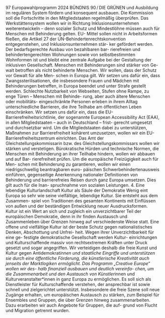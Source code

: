 97
Europawahlprogramm 2024
BÜNDNIS 90 / DIE GRÜNEN 
und Ausbildung im regulären System fördern und 
konsequent ausbauen. Die Kommission soll die 
Fortschritte in den Mitgliedstaaten regelmäßig 
überprüfen. Das Werkstättensystem wollen wir in 
Richtung Inklusionsunternehmen weiterentwickeln 
– denn sozialer Schutz und Mindestlöhne müssen 
auch für Menschen mit Behinderung gelten. EU-
Mittel sollen nicht in Arbeitsformen fließen, die 
Artikel 27 der UN-Behindertenrechtskonvention 
entgegenstehen, und Inklusionsunternehmen stär-
ker gefördert werden.
Der bedarfsgerechte Ausbau von bezahlbaren bar-
rierefreien und behindertengerechten Wohnungen 
sowie von selbstbestimmten Wohnformen ist und 
bleibt eine zentrale Aufgabe bei der Gestaltung der 
inklusiven Gesellschaft.
Menschen mit Behinderungen sind stärker von Ge-
walt betroffen als nicht behinderte Menschen. Wir 
wollen, dass der Schutz vor Gewalt für alle Men-
schen in Europa gilt. Wir setzen uns dafür ein, dass 
Zwangssterilisationen, die insbesondere Frauen 
und Mädchen mit Behinderungen betreffen, in 
Europa beendet und unter Strafe gestellt werden.
Schlechte Nutzbarkeit von Webseiten, Stufen ohne 
Rampe, zu enge Türen – Menschen mit Behinde-
rung, aber auch ältere Menschen oder mobilitäts-
eingeschränkte Personen erleben in ihrem Alltag 
unterschiedliche Barrieren, die ihre Teilhabe am 
öffentlichen Leben einschränken. Wir setzen uns 
dafür ein, dass die EU-Barrierefreiheitsrichtlinie, 
der sogenannte European Accessibility Act (EAA), in 
allen Mitgliedstaaten – auch in Deutschland – frist-
gerecht umgesetzt und durchsetzbar wird. Um die 
Mitgliedstaaten dabei zu unterstützen, Maßnahmen 
zur Barrierefreiheit kohärent umzusetzen, wollen 
wir ein EU-Barrierefreiheitszentrum einrichten.
Das Amt der Gleichstellungskommissarin bzw. des 
Gleichstellungskommissars wollen wir stärken und 
verstetigen. Bürokratische Hürden und technische 
Normen, die Menschen mit Behinderung an ihrer 
Teilhabe hindern, wollen wir abbauen und auf Bar-
rierefreiheit prüfen.
Um die europäische Freizügigkeit auch für Men-
schen mit Behinderung zu garantieren, wollen 
wir einen niedrigschwellig beantragbaren euro-
päischen Schwerbehindertenausweis einführen, 
gegenseitige Anerkennung nationaler Definitionen 
von Behinderung und barrierefreies Reisen durch 
ganz Europa umsetzen. Dies gilt auch für die Inan-
spruchnahme von sozialen Leistungen.
4. Eine lebendige 
Kulturlandschaft
Kultur als Säule der Demokratie
Wenig eint Europa so sehr wie seine vielfältige, 
lebendige Kultur. Sie entsteht aus dem Zusammen-
spiel von Traditionen des gesamten Kontinents 
mit Einflüssen von außen und der beständigen 
Entwicklung neuer Ausdrucksformen. Kultur ist ein 
Wert an sich und zugleich ein unverzichtbarer Teil 
der europäischen Demokratie, denn in ihr finden 
Austausch und Zusammenleben über Grenzen 
hinweg auf verschiedenste Weise statt. Eine offene 
und vielfältige Kultur ist der beste Schutz gegen 
nationalistisches Denken, Abschottung und Unfrei-
heit. Wegen ihrer Unverzichtbarkeit für eine ge-
festigte demokratische Gesellschaft werden Kultur-
einrichtungen und Kulturschaffende massiv von 
rechtsextremen Kräften unter Druck gesetzt und 
sogar angegriffen. Wir verteidigen deshalb die freie 
Kunst und Kultur gegen Antidemokrat*innen und 
staatliche Eingriffe und unterstützen sie durch eine 
öffentliche Förderung, die künstlerische Kreativität 
auch jenseits der Marktlogiken ermöglicht.
Das Programm „Creative Europe“ wollen wir des-
halb finanziell ausbauen und deutlich vereinfa-
chen, um die Zusammenarbeit und den Austausch 
von Künstler*innen und Kulturveranstalter*innen 
in ganz Europa zu ermöglichen. Es soll sich als 
Dienstleister für Kulturschaffende verstehen, der 
ansprechbar ist sowie schnell und zielgerichtet 
unterstützt. Insbesondere die freie Szene soll neue 
Zugänge erhalten, um europäischen Austausch zu 
stärken, zum Beispiel für Ensembles und Gruppen, 
die über Grenzen hinweg zusammenarbeiten. Dazu 
erarbeiten wir auch Angebote für Gruppen, die auf-
grund von Flucht und Migration getrennt wurden.
